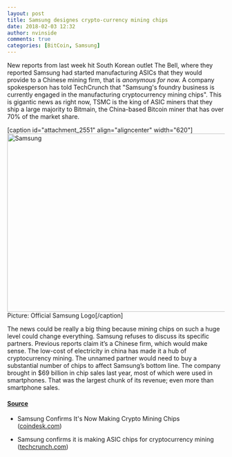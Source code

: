 ```yaml
---
layout: post
title: Samsung designes crypto-currency mining chips
date: 2018-02-03 12:32
author: nvinside
comments: true
categories: [BitCoin, Samsung]
---
```

<div>New reports from last week hit South Korean outlet The Bell, where they reported Samsung had started manufacturing ASICs that they would provide to a Chinese mining firm, that is <em>anonymous for now.</em> A company spokesperson has told TechCrunch that "Samsung's foundry business is currently engaged in the manufacturing cryptocurrency mining chips". This is gigantic news as right now, TSMC is the king of ASIC miners that they ship a large majority to Bitmain, the China-based Bitcoin miner that has over 70% of the market share.

</div>

<div>

[caption id="attachment_2551" align="aligncenter" width="620"]<img class=" size-full wp-image-2551 aligncenter" src="https://chefkochblog.files.wordpress.com/2018/02/samsung.jpg" alt="Samsung" width="620" height="413" /> Picture: Official Samsung Logo[/caption]

</div>

<!--more-->

The news could be really a big thing because mining chips on such a huge level could change everything. Samsung refuses to discuss its specific partners. Previous reports claim it’s a Chinese firm, which would make sense. The low-cost of electricity in china has made it a hub of cryptocurrency mining. The unnamed partner would need to buy a substantial number of chips to affect Samsung’s bottom line. The company brought in $69 billion in chip sales last year, most of which were used in smartphones. That was the largest chunk of its revenue; even more than smartphone sales.

<h4><span style="text-decoration:underline;">Source</span></h4>

<ul>
    <li>
<p class="article-top-title">Samsung Confirms It's Now Making Crypto Mining Chips (<a href="https://www.coindesk.com/samsung-confirms-its-now-making-cryptocurrency-mining-chips/" target="_blank" rel="noopener">coindesk.com</a>)</p>
</li>
    <li>Samsung confirms it is making ASIC chips for cryptocurrency mining (<a href="https://techcrunch.com/2018/01/31/samsung-confirms-asic-chips/" target="_blank" rel="noopener">techcrunch.com</a>)</li>
</ul>
